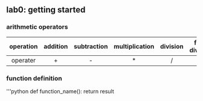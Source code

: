 ## lab0: getting started

### arithmetic operators
|operation|addition|subtraction|multiplication|division|floor division|modulus|exponentiation|
|:-:|:-:|:-:|:-:|:-:|:-:|:-:|:-:|
|operater|+|-|*|/|//|%|**|

### function definition
'''python
def function_name():
    return result
